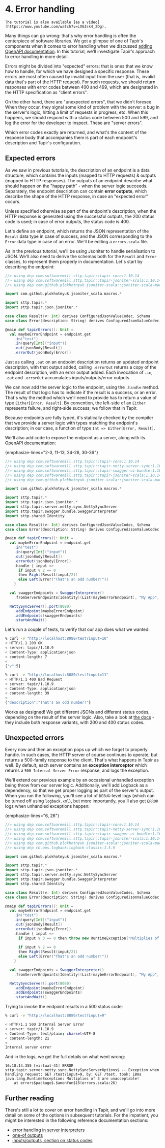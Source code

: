 # 4. Error handling

```{note}
The tutorial is also available [as a video](https://www.youtube.com/watch?v=iXGJsk4_2Dg).
```

Many things can go wrong: that's why error handling is often the centerpiece of software libraries. We got a glimpse of 
one of Tapir's components when it comes to error handling when we discussed 
[adding OpenAPI documentation](02_openapi_docs.md). In this tutorial, we'll investigate Tapir's approach to error 
handling in more detail.

Errors might be divided into "expected" errors: that is ones that we know how to handle, for which we have designed a 
specific response. These errors are most often caused by invalid input from the user (that is, invalid data that's part 
of the HTTP request). For such requests, we should return responses with error codes between 400 and 499, which are 
designated in the HTTP specification as "client errors".

On the other hand, there are "unexpected errors", that we didn't foresee. When they occur, they signal some kind of 
problem with the server: a bug in the server's logic, hitting a limit of requests in progress, etc. When this 
happens, we should respond with a status code between 500 and 599, and log the error for the developer to inspect. These 
are "server errors".

Which error codes exactly are returned, and what's the content of the response body that accompanies them is part of
each endpoint's description and Tapir's configuration. 

## Expected errors

As we saw in previous tutorials, the description of an endpoint is a data structure, which contains the inputs (mapped
to HTTP requests) & outputs (mapped to HTTP responses). The outputs of an endpoint describe what should happen on the
"happy path" - when the server logic succeeds. Separately, the endpoint description can contain **error outputs**, which
describe the shape of the HTTP response, in case an "expected error" occurs.

Unless specified otherwise as part of the endpoint's description, when the HTTP response is generated using the
successful outputs, the 200 status code is used; in case of error outputs, the status code is 400.

Let's define an endpoint, which returns the JSON representation of the `Result` data type in case of success, and
the JSON corresponding to the `Error` data type in case of an error. We'll be editing a `errors.scala` file. 

As in the previous tutorial, we'll be using Jsoniter to handle serialisation to JSON. We'll also need to derive the
schemas both for the `Result` and `Error` classes, to represent them properly in documentation. Let's start by 
describing the endpoint:

```scala
//> using dep com.softwaremill.sttp.tapir::tapir-core:1.10.14
//> using dep com.softwaremill.sttp.tapir::tapir-jsoniter-scala:1.10.14
//> using dep com.github.plokhotnyuk.jsoniter-scala::jsoniter-scala-macros:2.30.1

import com.github.plokhotnyuk.jsoniter_scala.macros.* 

import sttp.tapir.*
import sttp.tapir.json.jsoniter.* 

case class Result(v: Int) derives ConfiguredJsonValueCodec, Schema
case class Error(description: String) derives ConfiguredJsonValueCodec, Schema

@main def tapirErrors(): Unit = 
  val maybeErrorEndpoint = endpoint.get
    .in("test")
    .in(query[Int]("input"))
    .out(jsonBody[Result])
    .errorOut(jsonBody[Error])
```

Just as calling `.out` on an endpoint description returns an updated endpoint description, with that output added,
calling `.errorOut` returns a copy of the endpoint description, with an error output added. Each invocation of `.in`, 
`.out` and `.errorOut` accumulates inputs/outputs/error outputs.

We can now add the server logic to the endpoint, using the `.handle` method. The result of that logic has to indicate
if the result is a success, or an error. That's why the method which we'll need to provide has to return a value of type 
`Either[Error, Result]`. By convention, the left-side of an `Either` represents failure, and right-side success; we 
follow that in Tapir.

Because endpoints are fully typed, it's statically checked by the compiler that we provide a server logic with types
matching the endpoint's description; in our case, a function of type `Int => Either[Error, Result]`.

We'll also add code to expose the endpoint as a server, along with its OpenAPI documentation:

{emphasize-lines="2-3, 11-13, 24-28, 30-36"}
```scala
//> using dep com.softwaremill.sttp.tapir::tapir-core:1.10.14
//> using dep com.softwaremill.sttp.tapir::tapir-netty-server-sync:1.10.14
//> using dep com.softwaremill.sttp.tapir::tapir-swagger-ui-bundle:1.10.14
//> using dep com.softwaremill.sttp.tapir::tapir-jsoniter-scala:1.10.14
//> using dep com.github.plokhotnyuk.jsoniter-scala::jsoniter-scala-macros:2.30.1

import com.github.plokhotnyuk.jsoniter_scala.macros.* 

import sttp.tapir.*
import sttp.tapir.json.jsoniter.*
import sttp.tapir.server.netty.sync.NettySyncServer
import sttp.tapir.swagger.bundle.SwaggerInterpreter
import sttp.shared.Identity

case class Result(v: Int) derives ConfiguredJsonValueCodec, Schema
case class Error(description: String) derives ConfiguredJsonValueCodec, Schema

@main def tapirErrors(): Unit = 
  val maybeErrorEndpoint = endpoint.get
    .in("test")
    .in(query[Int]("input"))
    .out(jsonBody[Result])
    .errorOut(jsonBody[Error])
    .handle { input =>
      if input % 2 == 0
      then Right(Result(input/2))
      else Left(Error("That's an odd number!"))
    }

  val swaggerEndpoints = SwaggerInterpreter()
    .fromServerEndpoints[Identity](List(maybeErrorEndpoint), "My App", "1.0")

  NettySyncServer().port(8080)
    .addEndpoint(maybeErrorEndpoint)
    .addEndpoints(swaggerEndpoints)
    .startAndWait()
```

Let's run a couple of tests, to verify that our app does what we wanted:

```bash
% curl -v "http://localhost:8080/test?input=10"
< HTTP/1.1 200 OK
< server: tapir/1.10.9
< Content-Type: application/json
< content-length: 7
<
{"v":5}

% curl -v "http://localhost:8080/test?input=11"
< HTTP/1.1 400 Bad Request
< server: tapir/1.10.9
< Content-Type: application/json
< content-length: 39
<
{"description":"That's an odd number!"}
```

Works as designed! We get different JSONs and different status codes, depending on the result of the server logic.
Also, take a look at [the docs](http://localhost:8080/docs) - they include both response variants, with 200 and 400 
status codes.

## Unexpected errors

Every now and then an exception pops up which we forget to properly handle. In such cases, the HTTP server of course
continues to operate, but returns a 500-family response to the client. That's what happens in Tapir as well. By default,
each server contains an **exception interceptor** which returns a `500 Internal Server Error` response, and logs the
exception.

We'll extend our previous example by an occasional unhandled exception being throw from our server logic. Additionally,
we'll add Logback as a dependency, so that we get proper logging as part of the server's output. When you run the 
following, you'll see a lot of `DEBUG`-level logs (which can be turned off using `logback.xml`), but more importantly,
you'll also get `ERROR` logs when unhandled exceptions happen:

{emphasize-lines="6, 26"}
```scala
//> using dep com.softwaremill.sttp.tapir::tapir-core:1.10.14
//> using dep com.softwaremill.sttp.tapir::tapir-netty-server-sync:1.10.14
//> using dep com.softwaremill.sttp.tapir::tapir-swagger-ui-bundle:1.10.14
//> using dep com.softwaremill.sttp.tapir::tapir-jsoniter-scala:1.10.14
//> using dep com.github.plokhotnyuk.jsoniter-scala::jsoniter-scala-macros:2.30.1
//> using dep ch.qos.logback:logback-classic:1.5.6

import com.github.plokhotnyuk.jsoniter_scala.macros.* 

import sttp.tapir.*
import sttp.tapir.json.jsoniter.*
import sttp.tapir.server.netty.sync.NettySyncServer
import sttp.tapir.swagger.bundle.SwaggerInterpreter
import sttp.shared.Identity

case class Result(v: Int) derives ConfiguredJsonValueCodec, Schema
case class Error(description: String) derives ConfiguredJsonValueCodec, Schema

@main def tapirErrors(): Unit = 
  val maybeErrorEndpoint = endpoint.get
    .in("test")
    .in(query[Int]("input"))
    .out(jsonBody[Result])
    .errorOut(jsonBody[Error])
    .handle { input =>
      if input % 3 == 0 then throw new RuntimeException("Multiplies of 3 are unacceptable!")
      
      if input % 2 == 0
      then Right(Result(input/2))
      else Left(Error("That's an odd number!"))
    }

  val swaggerEndpoints = SwaggerInterpreter()
    .fromServerEndpoints[Identity](List(maybeErrorEndpoint), "My App", "1.0")

  NettySyncServer().port(8080)
    .addEndpoint(maybeErrorEndpoint)
    .addEndpoints(swaggerEndpoints)
    .startAndWait()
```

Trying to invoke the endpoint results in a 500 status code:

```bash
% curl -v "http://localhost:8080/test?input=9"

< HTTP/1.1 500 Internal Server Error
< server: tapir/1.10.9
< Content-Type: text/plain; charset=UTF-8
< content-length: 21
<
Internal server error
```

And in the logs, we get the full details on what went wrong:

```
16:18:14.355 [virtual-41] ERROR sttp.tapir.server.netty.sync.NettySyncServerOptions$ -- Exception when handling request: GET /test?input=9, by: GET /test, took: 18ms
java.lang.RuntimeException: Multiplies of 3 are unacceptable!
	at errors$package$.$anonfun$15(errors.scala:26)
```

## Further reading

There's still a lot to cover on error handling in Tapir, and we'll go into more detail on some of the options in 
subsequent tutorials. For the impatient, you might be interested in the following reference documentation sections:

* [error handling in server interpreters](../server/errors.md)
* [one-of outputs](../endpoint/oneof.md)
* [inputs/outputs, section on status codes](../endpoint/ios.md)
